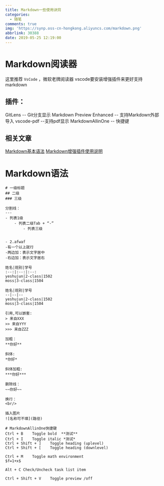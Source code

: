 ```yaml
---
title: Markdown一些使用诀窍
categories:
  - 随笔
comments: true
img: 'https://synp.oss-cn-hongkong.aliyuncs.com/markdown.png'
abbrlink: 30388
date: 2019-05-25 12:19:00
---
```


# Markdown阅读器
这里推荐 `VsCode` ，微软老牌阅读器 
vscode要安装增强插件来更好支持markdown

## 插件：
GitLens -- Git分支显示
Markdown Preview Enhanced -- 支持Markdown外部导入
vscode-pdf --支持pdf显示
MarkdownAllinOne -- 快捷键

## 相关文章
[Markdown基本语法](https://www.jianshu.com/p/191d1e21f7ed)
[Markdown增强插件使用说明](https://shd101wyy.github.io/markdown-preview-enhanced/#/)

# Markdown语法
```
# 一级标题
## 二级
### 三级

分割线：
---
- 列表1级
    - 列表二级Tab + “-”
        - 列表三级
         

- 2.afwaf
-有一个以上就行
-两边加：表示文字居中
-右边加：表示文字居右

姓名|班别|学号
:--:|:--:|:--:
yeshujun|2-class|1502
moss|3-class|1504

姓名|班别|学号
--|--|--
yeshujun|2-class|1502
moss|3-class|1504

引用,可以嵌套:
> 来自XXX
>> 来自YYY
>>> 来自ZZZ

加粗：
**你好**

斜体:
*你好*

斜体加粗:
***你好***

删除线：
~~你好~~

换行：
<br/>

插入图片
![名称可不填](路径)

# MarkdownAllinOne快捷键
Ctrl + B	Toggle bold  **测试**
Ctrl + I	Toggle italic *测试*
Ctrl + Shift + ]	Toggle heading (uplevel) 
Ctrl + Shift + [	Toggle heading (downlevel)

Ctrl + M	Toggle math environment
$f=1+x$

Alt + C	Check/Uncheck task list item

Ctrl + Shift + V	Toggle preview /off
```